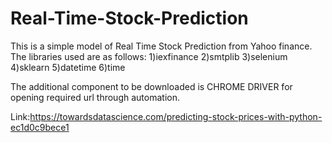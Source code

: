 # Real-Time-Stock-Prediction

This is a simple model of Real Time Stock Prediction from Yahoo finance. The libraries used are as follows:
1)iexfinance
2)smtplib
3)selenium
4)sklearn
5)datetime
6)time

The additional component to be downloaded is CHROME DRIVER for opening required url through automation.

Link:https://towardsdatascience.com/predicting-stock-prices-with-python-ec1d0c9bece1
